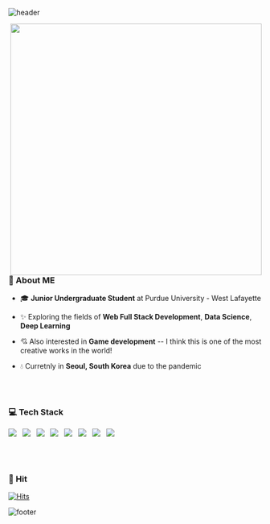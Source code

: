 ![header](https://capsule-render.vercel.app/api?type=soft&color=FAEBEF&fontColor=6A7BA2&height=150&section=header&text=Hi,%20All!%20I'm%20Seohyun%20Yoon&fontSize=30&animation=twinkling)

<img align='right' src='https://media.giphy.com/media/eIadKo4rGHXgl1Ub4g/giphy.gif' width='500'>

### 🐽 About ME 
- 🎓 **Junior Undergraduate Student** at Purdue University - West Lafayette
- ✨ Exploring the fields of **Web Full Stack Development**, **Data Science**, **Deep Learning** 
- 💘 Also interested in **Game development** -- I think this is one of the most creative works in the world!
- 💧 Curretnly in **Seoul, South Korea** due to the pandemic

  <br />
  <br />

### 💻 Tech Stack 
<img src="https://img.shields.io/badge/Java-007396?style=flat-square&logo=Java&logoColor=white"/></a> &nbsp;
<img src="https://img.shields.io/badge/Python-3766AB?style=flat-square&logo=Python&logoColor=white"/></a> &nbsp;
<img src="https://img.shields.io/badge/JavaScript-F7DF1E?style=flat-square&logo=JavaScript&logoColor=white"/></a> &nbsp;
<img src="https://img.shields.io/badge/CSS3-1572B6?style=flat-square&logo=CSS&logoColor=white"/></a> &nbsp;
<img src="https://img.shields.io/badge/HTML5-E34F26?style=flat-square&logo=HTML5&logoColor=white"/></a> &nbsp;
<img src="https://img.shields.io/badge/MySQL-4479A1?style=flat-square&logo=MySQL&logoColor=white"/></a> &nbsp;
<img src="https://img.shields.io/badge/Unity-000000?style=flat-square&logo=Unity&logoColor=white"/></a> &nbsp;
<img src="https://img.shields.io/badge/Unreal%20Engine-313131?style=flat-square&logo=Unreal&logoColor=white"/></a> &nbsp;

  <br />
  <br />

### 💜 Hit
[![Hits](https://hits.seeyoufarm.com/api/count/incr/badge.svg?url=https%3A%2F%2Fgithub.com%2Fbabydoyaji&count_bg=%23D48FEB&title_bg=%23555555&icon=&icon_color=%23E7E7E7&title=hits&edge_flat=false)](https://hits.seeyoufarm.com)


![footer](https://capsule-render.vercel.app/api?section=footer&type=soft&color=FAEBEF&height=50)
    
